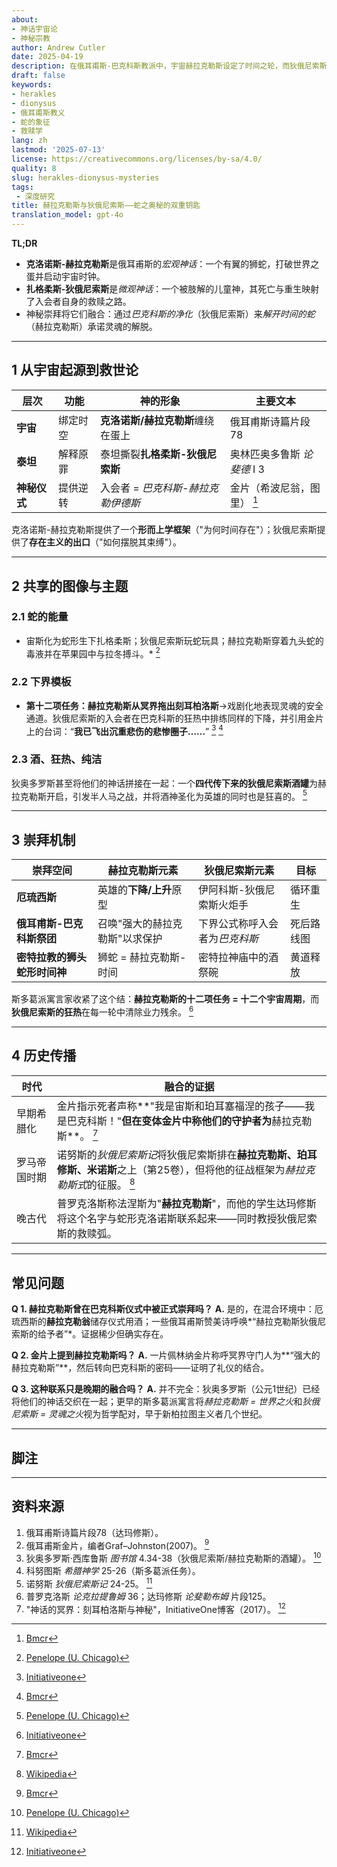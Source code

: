 ```yaml
---
about:
- 神话宇宙论
- 神秘宗教
author: Andrew Cutler
date: 2025-04-19
description: 在俄耳甫斯-巴克科斯教派中，宇宙赫拉克勒斯设定了时间之轮，而狄俄尼索斯则将其转向解放。
draft: false
keywords:
- herakles
- dionysus
- 俄耳甫斯教义
- 蛇的象征
- 救赎学
lang: zh
lastmod: '2025-07-13'
license: https://creativecommons.org/licenses/by-sa/4.0/
quality: 8
slug: herakles-dionysus-mysteries
tags:
 - 深度研究
title: 赫拉克勒斯与狄俄尼索斯——蛇之奥秘的双重钥匙
translation_model: gpt-4o
---
```


**TL;DR**

- **克洛诺斯-赫拉克勒斯**是俄耳甫斯的*宏观神话*：一个有翼的狮蛇，打破世界之蛋并启动宇宙时钟。
- **扎格柔斯-狄俄尼索斯**是*微观神话*：一个被肢解的儿童神，其死亡与重生映射了入会者自身的救赎之路。
- 神秘崇拜将它们融合：通过*巴克科斯的净化*（狄俄尼索斯）来*解开时间的蛇*（赫拉克勒斯）承诺灵魂的解脱。

---

## 1 从宇宙起源到救世论

| 层次 | 功能 | 神的形象 | 主要文本 |
|------|------|----------|----------|
| **宇宙** | 绑定时空 | **克洛诺斯/赫拉克勒斯**缠绕在蛋上 | 俄耳甫斯诗篇片段78 |
| **泰坦** | 解释原罪 | 泰坦撕裂**扎格柔斯-狄俄尼索斯** | 奥林匹奥多鲁斯 *论斐德* I 3 |
| **神秘仪式** | 提供逆转 | 入会者 = *巴克科斯-赫拉克勒伊德斯* | 金片（希波尼翁，图里） [^oai1] |

克洛诺斯-赫拉克勒斯提供了一个**形而上学框架**（"为何时间存在"）；狄俄尼索斯提供了**存在主义的出口**（"如何摆脱其束缚"）。

---

## 2 共享的图像与主题

### 2.1 蛇的能量
* 宙斯化为蛇形生下扎格柔斯；狄俄尼索斯玩蛇玩具；赫拉克勒斯穿着九头蛇的毒液并在苹果园中与拉冬搏斗。* [^oai2]

### 2.2 下界模板
* **第十二项任务：**赫拉克勒斯从冥界拖出**刻耳柏洛斯**→戏剧化地表现灵魂的安全通道。狄俄尼索斯的入会者在巴克科斯的狂热中排练同样的下降，并引用金片上的台词：“**我已飞出沉重悲伤的悲惨圈子……**” [^oai3] [^oai1]

### 2.3 酒、狂热、纯洁
狄奥多罗斯甚至将他们的神话拼接在一起：一个**四代传下来的狄俄尼索斯酒罐**为赫拉克勒斯开启，引发半人马之战，并将酒神圣化为英雄的同时也是狂喜的。 [^oai2]

---

## 3 崇拜机制

| 崇拜空间 | 赫拉克勒斯元素 | 狄俄尼索斯元素 | 目标 |
|----------|---------------|----------------|------|
| **厄琉西斯** | 英雄的**下降/上升**原型 | 伊阿科斯-狄俄尼索斯火炬手 | 循环重生 |
| **俄耳甫斯-巴克科斯祭团** | 召唤"强大的赫拉克勒斯"以求保护 | 下界公式称呼入会者为*巴克科斯* | 死后路线图 |
| **密特拉教的狮头蛇形时间神** | 狮蛇 = 赫拉克勒斯-时间 | 密特拉神庙中的酒祭碗 | 黄道释放 |

斯多葛派寓言家收紧了这个结：**赫拉克勒斯的十二项任务 = 十二个宇宙周期**，而**狄俄尼索斯的狂热**在每一轮中清除业力残余。 [^oai3]

---

## 4 历史传播

| 时代 | 融合的证据 |
|------|-----------|
| 早期希腊化 | 金片指示死者声称**"我是宙斯和珀耳塞福涅的孩子——我是巴克科斯！"**但在变体金片中称他们的守护者为**赫拉克勒斯**。 [^oai1] |
| 罗马帝国时期 | 诺努斯的*狄俄尼索斯记*将狄俄尼索斯排在**赫拉克勒斯、珀耳修斯、米诺斯**之上（第25卷），但将他的征战框架为*赫拉克勒斯式*的征服。 [^oai4] |
| 晚古代 | 普罗克洛斯称法涅斯为"**赫拉克勒斯**"，而他的学生达玛修斯将这个名字与蛇形克洛诺斯联系起来——同时教授狄俄尼索斯的救赎弧。 |

---

## 常见问题 <!-- 保留FAQPage模式支持 -->

**Q 1. 赫拉克勒斯曾在巴克科斯仪式中被正式崇拜吗？**
**A.** 是的，在混合环境中：厄琉西斯的**赫拉克勒翁**储存仪式用酒；一些俄耳甫斯赞美诗呼唤*“赫拉克勒斯狄俄尼索斯的给予者”*。证据稀少但确实存在。

**Q 2. 金片上提到赫拉克勒斯吗？**
**A.** 一片佩林纳金片称呼冥界守门人为**“强大的赫拉克勒斯”**，然后转向巴克科斯的密码——证明了礼仪的结合。

**Q 3. 这种联系只是晚期的融合吗？**
**A.** 并不完全：狄奥多罗斯（公元1世纪）已经将他们的神话交织在一起；更早的斯多葛派寓言将*赫拉克勒斯 = 世界之火*和*狄俄尼索斯 = 灵魂之火*视为哲学配对，早于新柏拉图主义者几个世纪。

---

## 脚注

[^oai1]: [Bmcr](https://bmcr.brynmawr.edu/2008/2008.10.16/)
[^oai2]: [Penelope (U. Chicago)](https://penelope.uchicago.edu/Thayer/E/Roman/Texts/Diodorus_Siculus/4B%2A.html)
[^oai3]: [Initiativeone](https://initiativeone.blogspot.com/2017/01/mythic-underworld-cerebus-and-mysteries.html)
[^oai4]: [Wikipedia](https://en.wikipedia.org/wiki/Dionysiaca)
[^orpic-egg]: 达玛修斯，*论原理* I 316；蛇形克洛诺斯-赫拉克勒斯打破蛋。

---

## 资料来源

1. 俄耳甫斯诗篇片段78（达玛修斯）。
2. 俄耳甫斯金片，编者Graf–Johnston(2007)。 [^oai1]
3. 狄奥多罗斯·西库鲁斯 *图书馆* 4.34-38（狄俄尼索斯/赫拉克勒斯的酒罐）。 [^oai2]
4. 科努图斯 *希腊神学* 25-26（斯多葛派任务）。
5. 诺努斯 *狄俄尼索斯记* 24-25。 [^oai4]
6. 普罗克洛斯 *论克拉提鲁姆* 36；达玛修斯 *论斐勒布姆* 片段125。
7. "神话的冥界：刻耳柏洛斯与神秘"，InitiativeOne博客（2017）。 [^oai3]